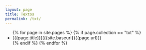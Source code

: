 ```yaml
---
layout: page
title: Textos
permalink: /txt/
---
```


<ul>
{% for page in site.pages %}
{% if page.collection == "txt" %}
  <li> [{{page.title}}]({{site.baseurl}}{{page.url}})</li>
{% endif %}
{% endfor %}
</ul>
